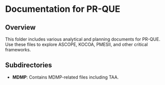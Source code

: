 # Documentation for PR-QUE

## Overview
This folder includes various analytical and planning documents for PR-QUE. Use these files to explore ASCOPE, KOCOA, PMESII, and other critical frameworks.

## Subdirectories
- **MDMP**: Contains MDMP-related files including TAA.
